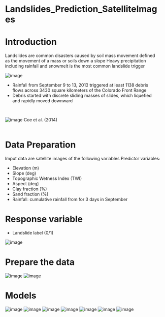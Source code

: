 # Landslides_Prediction_SatelliteImages

# Introduction
Landslides are common disasters caused by soil mass movement defined as the movement of a mass or soils down a slope 
Heavy precipitation including rainfall and snowmelt is the most common landslide trigger

![image](IMG/3.png)

- Rainfall from September 9 to 13, 2013 triggered at least 1138 debris flows across 3430 square kilometers of the Colorado Front Range
- Debris started with discrete sliding masses of slides, which liquefied and rapidly moved downward
<br>

![image](IMG/1.png)
Coe et al. (2014)
<br><br>

# Data Preparation
Imput data are satellite images of the following variables
Predictor variables:
- Elevation (m)
- Slope (deg)
- Topographic Wetness Index (TWI) 
- Aspect (deg)
- Clay fraction (%)
- Sand fraction (%)
- Rainfall: cumulative rainfall from for 3 days in September

# Response variable
- Landslide label (0/1)


![image](IMG/2.png)

# Prepare the data
![image](IMG/4.png)
![image](IMG/5.png)

# Models
![image](IMG/6.png)
![image](IMG/7.png)
![image](IMG/8.png)
![image](IMG/9.png)
![image](IMG/10.png)
![image](IMG/11.png)
![image](IMG/12.png)
